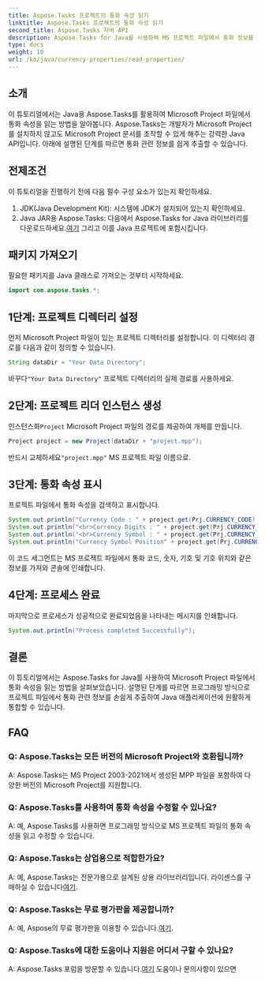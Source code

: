 ```yaml
---
title: Aspose.Tasks 프로젝트의 통화 속성 읽기
linktitle: Aspose.Tasks 프로젝트의 통화 속성 읽기
second_title: Aspose.Tasks 자바 API
description: Aspose.Tasks for Java를 사용하여 MS 프로젝트 파일에서 통화 정보를 추출하는 방법을 알아보세요. 단계별 가이드가 제공됩니다.
type: docs
weight: 10
url: /ko/java/currency-properties/read-properties/
---
```

## 소개
이 튜토리얼에서는 Java용 Aspose.Tasks를 활용하여 Microsoft Project 파일에서 통화 속성을 읽는 방법을 알아봅니다. Aspose.Tasks는 개발자가 Microsoft Project를 설치하지 않고도 Microsoft Project 문서를 조작할 수 있게 해주는 강력한 Java API입니다. 아래에 설명된 단계를 따르면 통화 관련 정보를 쉽게 추출할 수 있습니다.
## 전제조건
이 튜토리얼을 진행하기 전에 다음 필수 구성 요소가 있는지 확인하세요.
1. JDK(Java Development Kit): 시스템에 JDK가 설치되어 있는지 확인하세요.
2.  Java JAR용 Aspose.Tasks: 다음에서 Aspose.Tasks for Java 라이브러리를 다운로드하세요.[여기](https://releases.aspose.com/tasks/java/) 그리고 이를 Java 프로젝트에 포함시킵니다.
## 패키지 가져오기
필요한 패키지를 Java 클래스로 가져오는 것부터 시작하세요.
```java
import com.aspose.tasks.*;
```
## 1단계: 프로젝트 디렉터리 설정
먼저 Microsoft Project 파일이 있는 프로젝트 디렉터리를 설정합니다. 이 디렉터리 경로를 다음과 같이 정의할 수 있습니다.
```java
String dataDir = "Your Data Directory";
```
 바꾸다`"Your Data Directory"` 프로젝트 디렉터리의 실제 경로를 사용하세요.
## 2단계: 프로젝트 리더 인스턴스 생성
 인스턴스화`Project` Microsoft Project 파일의 경로를 제공하여 개체를 만듭니다.
```java
Project project = new Project(dataDir + "project.mpp");
```
 반드시 교체하세요`"project.mpp"` MS 프로젝트 파일 이름으로.
## 3단계: 통화 속성 표시
프로젝트 파일에서 통화 속성을 검색하고 표시합니다.
```java
System.out.println("Currency Code : " + project.get(Prj.CURRENCY_CODE).toString());
System.out.println("<br>Currency Digits : " + project.get(Prj.CURRENCY_DIGITS).toString());
System.out.println("<br>Currency Symbol : " + project.get(Prj.CURRENCY_SYMBOL).toString());
System.out.println("Currency Symbol Position" + project.get(Prj.CURRENCY_SYMBOL_POSITION).toString());
```
이 코드 세그먼트는 MS 프로젝트 파일에서 통화 코드, 숫자, 기호 및 기호 위치와 같은 정보를 가져와 콘솔에 인쇄합니다.
## 4단계: 프로세스 완료
마지막으로 프로세스가 성공적으로 완료되었음을 나타내는 메시지를 인쇄합니다.
```java
System.out.println("Process completed Successfully");
```
## 결론
이 튜토리얼에서는 Aspose.Tasks for Java를 사용하여 Microsoft Project 파일에서 통화 속성을 읽는 방법을 살펴보았습니다. 설명된 단계를 따르면 프로그래밍 방식으로 프로젝트 파일에서 통화 관련 정보를 손쉽게 추출하여 Java 애플리케이션에 원활하게 통합할 수 있습니다.
## FAQ
### Q: Aspose.Tasks는 모든 버전의 Microsoft Project와 호환됩니까?
A: Aspose.Tasks는 MS Project 2003-2021에서 생성된 MPP 파일을 포함하여 다양한 버전의 Microsoft Project를 지원합니다.
### Q: Aspose.Tasks를 사용하여 통화 속성을 수정할 수 있나요?
A: 예, Aspose.Tasks를 사용하면 프로그래밍 방식으로 MS 프로젝트 파일의 통화 속성을 읽고 수정할 수 있습니다.
### Q: Aspose.Tasks는 상업용으로 적합한가요?
 A: 예, Aspose.Tasks는 전문가용으로 설계된 상용 라이브러리입니다. 라이센스를 구매하실 수 있습니다[여기](https://purchase.aspose.com/buy).
### Q: Aspose.Tasks는 무료 평가판을 제공합니까?
 A: 예, Aspose의 무료 평가판을 이용할 수 있습니다.[여기](https://releases.aspose.com/).
### Q: Aspose.Tasks에 대한 도움이나 지원은 어디서 구할 수 있나요?
 A: Aspose.Tasks 포럼을 방문할 수 있습니다.[여기](https://forum.aspose.com/c/tasks/15) 도움이나 문의사항이 있으면